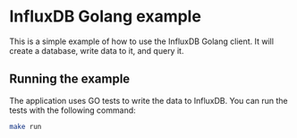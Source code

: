 # InfluxDB Golang example

This is a simple example of how to use the InfluxDB Golang client. It will create a database, write data to it, and
query it.

## Running the example

The application uses GO tests to write the data to InfluxDB. You can run the tests with the following command:

```bash
make run
```
